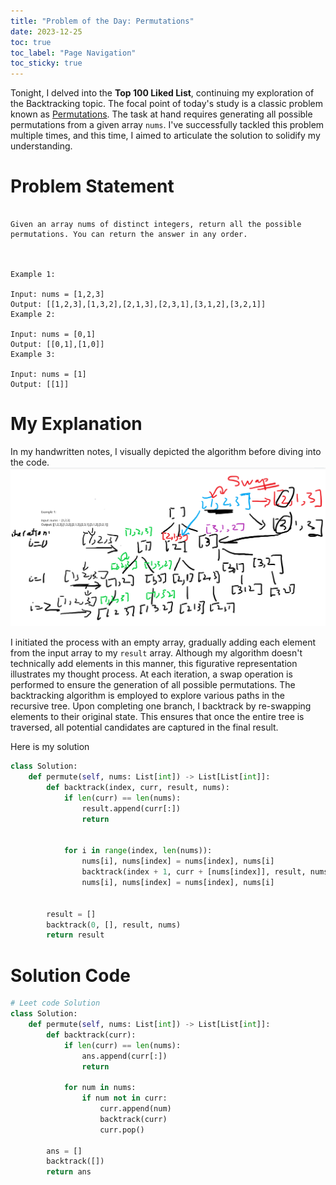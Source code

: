 ```yaml
---
title: "Problem of the Day: Permutations"
date: 2023-12-25
toc: true
toc_label: "Page Navigation"
toc_sticky: true
---
```

Tonight, I delved into the **Top 100 Liked List**, continuing my exploration of the Backtracking topic. The focal point of today's study is a classic problem known as [Permutations](https://leetcode.com/problems/permutations/description/?envType=study-plan-v2&envId=top-100-liked). The task at hand requires generating all possible permutations from a given array `nums`. I've successfully tackled this problem multiple times, and this time, I aimed to articulate the solution to solidify my understanding.

# Problem Statement
```

Given an array nums of distinct integers, return all the possible permutations. You can return the answer in any order.

 

Example 1:

Input: nums = [1,2,3]
Output: [[1,2,3],[1,3,2],[2,1,3],[2,3,1],[3,1,2],[3,2,1]]
Example 2:

Input: nums = [0,1]
Output: [[0,1],[1,0]]
Example 3:

Input: nums = [1]
Output: [[1]]
```

# My Explanation
In my handwritten notes, I visually depicted the algorithm before diving into the code.
![notes](/assets/images/2023-12-25_20-00-38-permutation.png)

I initiated the process with an empty array, gradually adding each element from the input array to my `result` array. Although my algorithm doesn't technically add elements in this manner, this figurative representation illustrates my thought process. At each iteration, a swap operation is performed to ensure the generation of all possible permutations. The backtracking algorithm is employed to explore various paths in the recursive tree. Upon completing one branch, I backtrack by re-swapping elements to their original state. This ensures that once the entire tree is traversed, all potential candidates are captured in the final result.

Here is my solution
```python
class Solution:
    def permute(self, nums: List[int]) -> List[List[int]]:
        def backtrack(index, curr, result, nums):
            if len(curr) == len(nums):
                result.append(curr[:])
                return


            for i in range(index, len(nums)):
                nums[i], nums[index] = nums[index], nums[i]
                backtrack(index + 1, curr + [nums[index]], result, nums)
                nums[i], nums[index] = nums[index], nums[i]


        result = []
        backtrack(0, [], result, nums)
        return result
```

# Solution Code
```python
# Leet code Solution
class Solution:
    def permute(self, nums: List[int]) -> List[List[int]]:
        def backtrack(curr):
            if len(curr) == len(nums):
                ans.append(curr[:])
                return
        
            for num in nums:
                if num not in curr:
                    curr.append(num)
                    backtrack(curr)
                    curr.pop()
            
        ans = []
        backtrack([])
        return ans
```